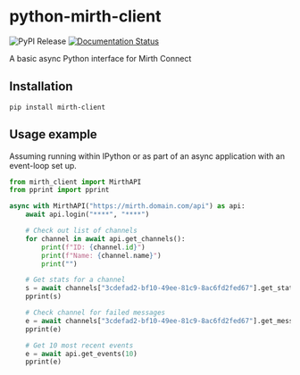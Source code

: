 # python-mirth-client

![PyPI Release](https://img.shields.io/pypi/v/mirth-client)
[![Documentation Status](https://readthedocs.org/projects/python-mirth-client/badge/?version=latest)](https://python-mirth-client.readthedocs.io/en/latest/?badge=latest)

A basic async Python interface for Mirth Connect

## Installation

`pip install mirth-client`

## Usage example

Assuming running within IPython or as part of an async application with an event-loop set up.

```python
from mirth_client import MirthAPI
from pprint import pprint

async with MirthAPI("https://mirth.domain.com/api") as api:
    await api.login("****", "****")

    # Check out list of channels
    for channel in await api.get_channels():
        print(f"ID: {channel.id}")
        print(f"Name: {channel.name}")
        print("")

    # Get stats for a channel
    s = await channels["3cdefad2-bf10-49ee-81c9-8ac6fd2fed67"].get_statistics()
    pprint(s)

    # Check channel for failed messages
    e = await channels["3cdefad2-bf10-49ee-81c9-8ac6fd2fed67"].get_messages(status="error")
    pprint(e)

    # Get 10 most recent events
    e = await api.get_events(10)
    pprint(e)
```
